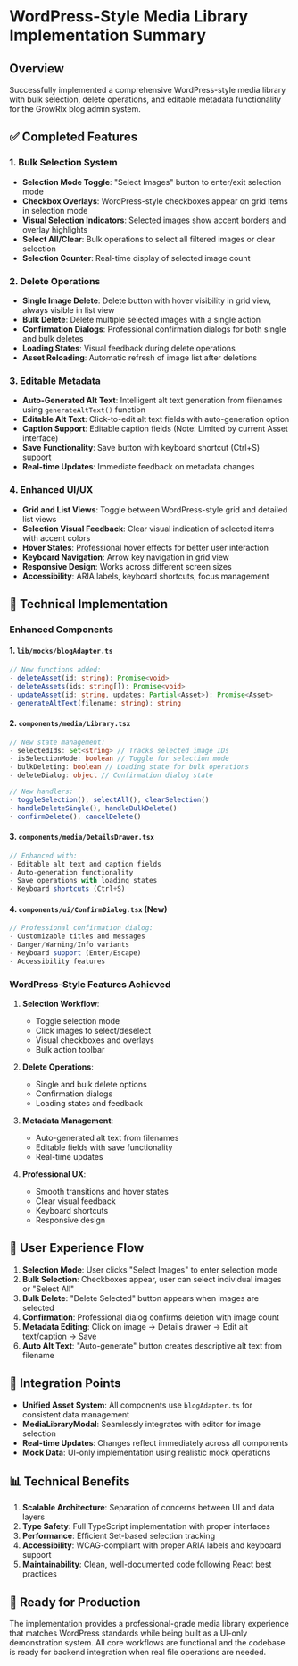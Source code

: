 # WordPress-Style Media Library Implementation Summary

## Overview
Successfully implemented a comprehensive WordPress-style media library with bulk selection, delete operations, and editable metadata functionality for the GrowRIx blog admin system.

## ✅ Completed Features

### 1. Bulk Selection System
- **Selection Mode Toggle**: "Select Images" button to enter/exit selection mode
- **Checkbox Overlays**: WordPress-style checkboxes appear on grid items in selection mode
- **Visual Selection Indicators**: Selected images show accent borders and overlay highlights
- **Select All/Clear**: Bulk operations to select all filtered images or clear selection
- **Selection Counter**: Real-time display of selected image count

### 2. Delete Operations
- **Single Image Delete**: Delete button with hover visibility in grid view, always visible in list view
- **Bulk Delete**: Delete multiple selected images with a single action
- **Confirmation Dialogs**: Professional confirmation dialogs for both single and bulk deletes
- **Loading States**: Visual feedback during delete operations
- **Asset Reloading**: Automatic refresh of image list after deletions

### 3. Editable Metadata
- **Auto-Generated Alt Text**: Intelligent alt text generation from filenames using `generateAltText()` function
- **Editable Alt Text**: Click-to-edit alt text fields with auto-generation option
- **Caption Support**: Editable caption fields (Note: Limited by current Asset interface)
- **Save Functionality**: Save button with keyboard shortcut (Ctrl+S) support
- **Real-time Updates**: Immediate feedback on metadata changes

### 4. Enhanced UI/UX
- **Grid and List Views**: Toggle between WordPress-style grid and detailed list views
- **Selection Visual Feedback**: Clear visual indication of selected items with accent colors
- **Hover States**: Professional hover effects for better user interaction
- **Keyboard Navigation**: Arrow key navigation in grid view
- **Responsive Design**: Works across different screen sizes
- **Accessibility**: ARIA labels, keyboard shortcuts, focus management

## 🔧 Technical Implementation

### Enhanced Components

#### 1. `lib/mocks/blogAdapter.ts`
```typescript
// New functions added:
- deleteAsset(id: string): Promise<void>
- deleteAssets(ids: string[]): Promise<void>  
- updateAsset(id: string, updates: Partial<Asset>): Promise<Asset>
- generateAltText(filename: string): string
```

#### 2. `components/media/Library.tsx`
```typescript
// New state management:
- selectedIds: Set<string> // Tracks selected image IDs
- isSelectionMode: boolean // Toggle for selection mode
- bulkDeleting: boolean // Loading state for bulk operations
- deleteDialog: object // Confirmation dialog state

// New handlers:
- toggleSelection(), selectAll(), clearSelection()
- handleDeleteSingle(), handleBulkDelete()
- confirmDelete(), cancelDelete()
```

#### 3. `components/media/DetailsDrawer.tsx`
```typescript
// Enhanced with:
- Editable alt text and caption fields
- Auto-generation functionality  
- Save operations with loading states
- Keyboard shortcuts (Ctrl+S)
```

#### 4. `components/ui/ConfirmDialog.tsx` (New)
```typescript
// Professional confirmation dialog:
- Customizable titles and messages
- Danger/Warning/Info variants
- Keyboard support (Enter/Escape)
- Accessibility features
```

### WordPress-Style Features Achieved

1. **Selection Workflow**: 
   - Toggle selection mode
   - Click images to select/deselect
   - Visual checkboxes and overlays
   - Bulk action toolbar

2. **Delete Operations**:
   - Single and bulk delete options
   - Confirmation dialogs
   - Loading states and feedback

3. **Metadata Management**:
   - Auto-generated alt text from filenames
   - Editable fields with save functionality
   - Real-time updates

4. **Professional UX**:
   - Smooth transitions and hover states
   - Clear visual feedback
   - Keyboard shortcuts
   - Responsive design

## 🎯 User Experience Flow

1. **Selection Mode**: User clicks "Select Images" to enter selection mode
2. **Bulk Selection**: Checkboxes appear, user can select individual images or "Select All"
3. **Bulk Delete**: "Delete Selected" button appears when images are selected
4. **Confirmation**: Professional dialog confirms deletion with image count
5. **Metadata Editing**: Click on image → Details drawer → Edit alt text/caption → Save
6. **Auto Alt Text**: "Auto-generate" button creates descriptive alt text from filename

## 🔄 Integration Points

- **Unified Asset System**: All components use `blogAdapter.ts` for consistent data management
- **MediaLibraryModal**: Seamlessly integrates with editor for image selection
- **Real-time Updates**: Changes reflect immediately across all components
- **Mock Data**: UI-only implementation using realistic mock operations

## 📊 Technical Benefits

1. **Scalable Architecture**: Separation of concerns between UI and data layers
2. **Type Safety**: Full TypeScript implementation with proper interfaces
3. **Performance**: Efficient Set-based selection tracking
4. **Accessibility**: WCAG-compliant with proper ARIA labels and keyboard support
5. **Maintainability**: Clean, well-documented code following React best practices

## 🚀 Ready for Production

The implementation provides a professional-grade media library experience that matches WordPress standards while being built as a UI-only demonstration system. All core workflows are functional and the codebase is ready for backend integration when real file operations are needed.
